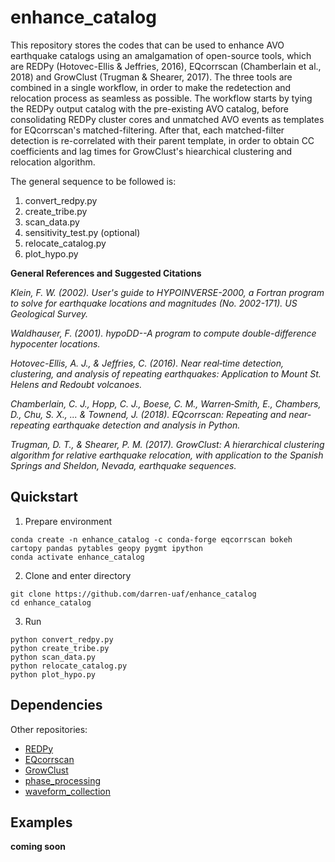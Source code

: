 enhance_catalog
============

This repository stores the codes that can be used to enhance AVO earthquake catalogs using an amalgamation of open-source tools, which are REDPy (Hotovec-Ellis & Jeffries, 2016), EQcorrscan (Chamberlain et al., 2018) and GrowClust (Trugman & Shearer, 2017). The three tools are combined in a single workflow, in order to make the redetection and relocation process as seamless as possible. The workflow starts by tying the REDPy output catalog with the pre-existing AVO catalog, before consolidating REDPy cluster cores and unmatched AVO events as templates for EQcorrscan's matched-filtering. After that, each matched-filter detection is re-correlated with their parent template, in order to obtain CC coefficients and lag times for GrowClust's hiearchical clustering and relocation algorithm.

The general sequence to be followed is:
1. convert_redpy.py
2. create_tribe.py
3. scan_data.py
4. sensitivity_test.py (optional)
5. relocate_catalog.py
6. plot_hypo.py

**General References and Suggested Citations**

*Klein, F. W. (2002). User's guide to HYPOINVERSE-2000, a Fortran program to solve for earthquake locations and magnitudes (No. 2002-171). US Geological Survey.*

*Waldhauser, F. (2001). hypoDD--A program to compute double-difference hypocenter locations.*

*Hotovec-Ellis, A. J., & Jeffries, C. (2016). Near real‐time detection, clustering, and analysis of repeating earthquakes: Application to Mount St. Helens and Redoubt volcanoes.*

*Chamberlain, C. J., Hopp, C. J., Boese, C. M., Warren‐Smith, E., Chambers, D., Chu, S. X., ... & Townend, J. (2018). EQcorrscan: Repeating and near‐repeating earthquake detection and analysis in Python.*

*Trugman, D. T., & Shearer, P. M. (2017). GrowClust: A hierarchical clustering algorithm for relative earthquake relocation, with application to the Spanish Springs and Sheldon, Nevada, earthquake sequences.*


Quickstart
----------

1. Prepare environment 

```
conda create -n enhance_catalog -c conda-forge eqcorrscan bokeh cartopy pandas pytables geopy pygmt ipython
conda activate enhance_catalog
```

2. Clone and enter directory

```
git clone https://github.com/darren-uaf/enhance_catalog
cd enhance_catalog
```

3. Run

```
python convert_redpy.py
python create_tribe.py
python scan_data.py
python relocate_catalog.py
python plot_hypo.py
```

Dependencies
------------

Other repositories:
* [REDPy](https://github.com/ahotovec/REDPy)
* [EQcorrscan](https://github.com/eqcorrscan/EQcorrscan)
* [GrowClust](https://github.com/dttrugman/GrowClust)
* [phase_processing](https://github.com/darren-uaf/phase_processing)
* [waveform_collection](https://github.com/uafgeotools/waveform_collection)


Examples
--------

**coming soon**


<!--stackedit_data:
eyJwcm9wZXJ0aWVzIjoiZXh0ZW5zaW9uczpcbiAgcHJlc2V0Oi
BnZm1cbiAgbWFya2Rvd246XG4gICAgYnJlYWtzOiBmYWxzZVxu
IiwiaGlzdG9yeSI6WzYxMTk4MTkwMCwxOTg3MzQ1MzEwLDQzMD
M3MzM1OSw0MzAzNzMzNTldfQ==
-->
